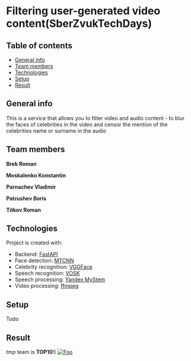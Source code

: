 # Filtering user-generated video content(SberZvukTechDays)

## Table of contents
* [General info](#general-info)
* [Team members](#team-members)
* [Technologies](#technologies)
* [Setup](#setup)
* [Result](#result)

## General info
This is a service that allows you to filter video and audio 
content - to blur the faces of celebrities in the video and 
censor the mention of the celebrities name or surname in the audio	

## Team members
**Brek Roman** <br/>

**Moskalenko Konstantin** <br/>

**Parnachev Vladimir** <br/>

**Patrushev Boris** <br/>

**Titkov Roman** <br/>

## Technologies
Project is created with:
* Backend: [FastAPI](https://github.com/tiangolo/fastapi)
* Face detection: [MTCNN](https://github.com/ipazc/mtcnn)
* Celebrity recognition: [VGGFace](https://www.robots.ox.ac.uk/~vgg/software/vgg_face/)
* Speech recognition: [VOSK](https://github.com/alphacep/vosk-api)
* Speech processing: [Yandex MyStem](https://yandex.ru/dev/mystem/)
* Video processing: [ffmpeg](https://github.com/kkroening/ffmpeg-python)
	
## Setup
Todo

## Result
*tmp* team is **TOP10**!)
[![Foo](https://i.ibb.co/zFngF6D/q-Qsyah-ZDXGs.jpg)](https://ru.imgbb.com/)
